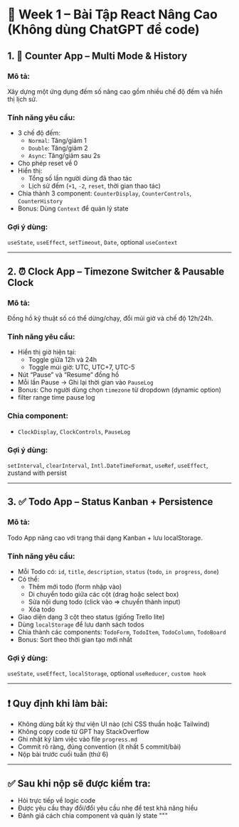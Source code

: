 # 🧠 Week 1 – Bài Tập React Nâng Cao (Không dùng ChatGPT để code)

## 1. 🧮 Counter App – Multi Mode & History

### Mô tả:
Xây dựng một ứng dụng đếm số nâng cao gồm nhiều chế độ đếm và hiển thị lịch sử.

### Tính năng yêu cầu:
- 3 chế độ đếm:
  - `Normal`: Tăng/giảm 1
  - `Double`: Tăng/giảm 2
  - `Async`: Tăng/giảm sau 2s
- Cho phép reset về 0
- Hiển thị:
  - Tổng số lần người dùng đã thao tác
  - Lịch sử đếm (`+1`, `-2`, `reset`, thời gian thao tác)
- Chia thành 3 component: `CounterDisplay`, `CounterControls`, `CounterHistory`
- Bonus: Dùng `Context` để quản lý state

### Gợi ý dùng:
`useState`, `useEffect`, `setTimeout`, `Date`, optional `useContext`

---

## 2. ⏰ Clock App – Timezone Switcher & Pausable Clock

### Mô tả:
Đồng hồ kỹ thuật số có thể dừng/chạy, đổi múi giờ và chế độ 12h/24h.

### Tính năng yêu cầu:
- Hiển thị giờ hiện tại:
  - Toggle giữa 12h và 24h
  - Toggle múi giờ: UTC, UTC+7, UTC-5
- Nút “Pause” và “Resume” đồng hồ
- Mỗi lần Pause → Ghi lại thời gian vào `PauseLog`
- Bonus: Cho người dùng chọn `timezone` từ dropdown (dynamic option)
- filter range time pause log


### Chia component:
- `ClockDisplay`, `ClockControls`, `PauseLog`

### Gợi ý dùng:
`setInterval`, `clearInterval`, `Intl.DateTimeFormat`, `useRef`, `useEffect`, zustand with persist

---

## 3. ✅ Todo App – Status Kanban + Persistence

### Mô tả:
Todo App nâng cao với trạng thái dạng Kanban + lưu localStorage.

### Tính năng yêu cầu:
- Mỗi Todo có: `id`, `title`, `description`, `status` (`todo`, `in progress`, `done`)
- Có thể:
  - Thêm mới todo (form nhập vào)
  - Di chuyển todo giữa các cột (drag hoặc select box)
  - Sửa nội dung todo (click vào => chuyển thành input)
  - Xóa todo
- Giao diện dạng 3 cột theo status (giống Trello lite)
- Dùng `localStorage` để lưu danh sách todos
- Chia thành các components: `TodoForm`, `TodoItem`, `TodoColumn`, `TodoBoard`
- Bonus: Sort theo thời gian tạo mới nhất

### Gợi ý dùng:
`useState`, `useEffect`, `localStorage`, optional `useReducer`, `custom hook`

---

## ❗ Quy định khi làm bài:
- Không dùng bất kỳ thư viện UI nào (chỉ CSS thuần hoặc Tailwind)
- Không copy code từ GPT hay StackOverflow
- Ghi nhật ký làm việc vào file `progress.md`
- Commit rõ ràng, đúng convention (ít nhất 5 commit/bài)
- Nộp bài trước cuối tuần (thứ 6)

---

## ✅ Sau khi nộp sẽ được kiểm tra:
- Hỏi trực tiếp về logic code
- Được yêu cầu thay đổi/đổi yêu cầu nhẹ để test khả năng hiểu
- Đánh giá cách chia component và quản lý state
"""
